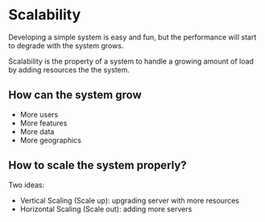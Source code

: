 # Scalability

Developing a simple system is easy and fun, but the performance will start to degrade with the system grows.

Scalability is the property of a system to handle a growing amount of load by adding resources the the system.

## How can the system grow
- More users
- More features
- More data
- More geographics

## How to scale the system properly?
Two ideas: 
- Vertical Scaling (Scale up): upgrading server with more resources
- Horizontal Scaling (Scale out): adding more servers